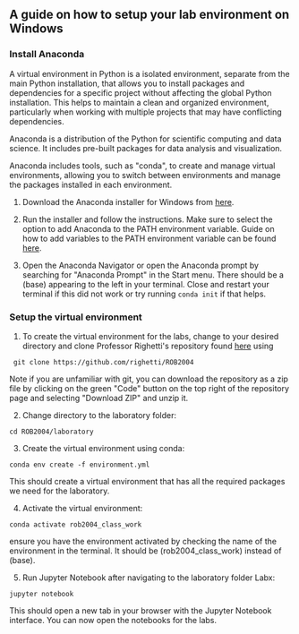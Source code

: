 ## A guide on how to setup your lab environment on Windows

### Install Anaconda

A virtual environment in Python is a isolated environment, separate from the main Python installation, that allows you to install packages and dependencies for a specific project without affecting the global Python installation. This helps to maintain a clean and organized environment, particularly when working with multiple projects that may have conflicting dependencies.

Anaconda is a distribution of the Python for scientific computing and data science. It includes pre-built packages for data analysis and visualization.

Anaconda includes tools, such as "conda", to create and manage virtual environments, allowing you to switch between environments and manage the packages installed in each environment.

1. Download the Anaconda installer for Windows from [here](https://www.anaconda.com/products/individual#windows).


2. Run the installer and follow the instructions. Make sure to select the option to add Anaconda to the PATH environment variable. Guide on how to add variables to the PATH environment variable can be found [here](https://www.architectryan.com/2018/03/17/add-to-the-path-on-windows-10/).

3. Open the Anaconda Navigator or open the Anaconda prompt by searching for "Anaconda Prompt" in the Start menu. There should be a (base) appearing to the left in your terminal. Close and restart your terminal if this did not work or try running ``` conda init ``` if that helps. 

### Setup the virtual environment

1. To create the virtual environment for the labs, change to your desired directory and clone Professor Righetti's repository found [here](https://github.com/righetti/ROB2004) using

``` git clone https://github.com/righetti/ROB2004```

Note if you are unfamiliar with git, you can download the repository as a zip file by clicking on the green "Code" button on the top right of the repository page and selecting "Download ZIP" and unzip it.

2. Change directory to the laboratory folder:

``` cd ROB2004/laboratory ```

3. Create the virtual environment using conda:

```conda env create -f environment.yml```

This should create a virtual environment that has all the required packages we need for the laboratory.

4. Activate the virtual environment:

```conda activate rob2004_class_work```

ensure you have the environment activated by checking the name of the environment in the terminal. It should be (rob2004_class_work) instead of (base).

5. Run Jupyter Notebook after navigating to the laboratory folder Labx:

```jupyter notebook```

This should open a new tab in your browser with the Jupyter Notebook interface. You can now open the notebooks for the labs.



